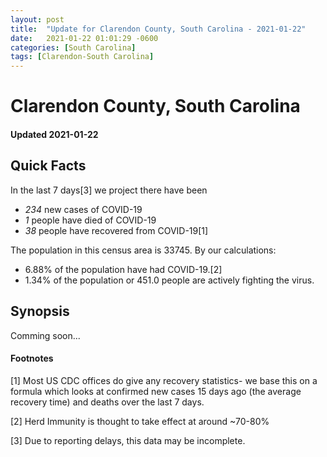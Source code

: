 ```yaml
---
layout: post
title:  "Update for Clarendon County, South Carolina - 2021-01-22"
date:   2021-01-22 01:01:29 -0600
categories: [South Carolina]
tags: [Clarendon-South Carolina]
---
```


# Clarendon County, South Carolina
#### Updated 2021-01-22

## Quick Facts

In the last 7 days[3] we project there have been
- *234* new cases of COVID-19
- *1* people have died of COVID-19
- *38* people have recovered from COVID-19[1]

The population in this census area is 33745. By our calculations:
- 6.88% of the population have had COVID-19.[2]
- 1.34% of the population or 451.0 people are actively fighting the virus.

## Synopsis

Comming soon...


#### Footnotes

[1] Most US CDC offices do give any recovery statistics- we base this on a formula which looks at confirmed new cases
15 days ago (the average recovery time) and deaths over the last 7 days.

[2] Herd Immunity is thought to take effect at around ~70-80%

[3] Due to reporting delays, this data may be incomplete.
 
    